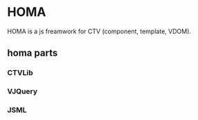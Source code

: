 # HOMA
HOMA is a js freamwork for CTV (component, template, VDOM).
## homa parts
### CTVLib
### VJQuery
### JSML
